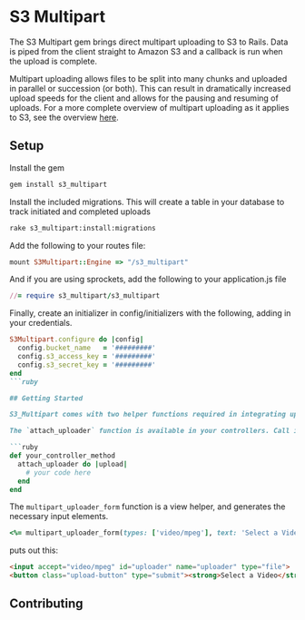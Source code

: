 # S3 Multipart

The S3 Multipart gem brings direct multipart uploading to S3 to Rails. Data is piped from the client straight to Amazon S3 and a callback is run when the upload is complete.

Multipart uploading allows files to be split into many chunks and uploaded in parallel or succession (or both). This can result in dramatically increased upload speeds for the client and allows for the pausing and resuming of uploads. For a more complete overview of multipart uploading as it applies to S3, see the overview [here](http://docs.amazonwebservices.com/AmazonS3/latest/dev/mpuoverview.html). 

## Setup

Install the gem

```bash
gem install s3_multipart
```

Install the included migrations. This will create a table in your database to track initiated and completed uploads

```bash
rake s3_multipart:install:migrations
```

Add the following to your routes file:

```ruby
mount S3Multipart::Engine => "/s3_multipart"
```

And if you are using sprockets, add the following to your application.js file

```ruby
//= require s3_multipart/s3_multipart
```

Finally, create an initializer in config/initializers with the following, adding in your credentials.

```ruby
S3Multipart.configure do |config|
  config.bucket_name   = '#########'
  config.s3_access_key = '#########'
  config.s3_secret_key = '#########'
end
```ruby

## Getting Started

S3_Multipart comes with two helper functions required in integrating uploads into your application.

The `attach_uploader` function is available in your controllers. Call it from within a routed method, and pass in a block of code to be executed when the upload has completed successfully. The completed upload object has `location`, `upload_id`, `name`, and `key` attributes that can be accessed and manipulated. 

```ruby
def your_controller_method
  attach_uploader do |upload|
    # your code here
  end
end
```

The `multipart_uploader_form` function is a view helper, and generates the necessary input elements.

```ruby
<%= multipart_uploader_form(types: ['video/mpeg'], text: 'Select a Video') %>
```

puts out this:

```html
<input accept="video/mpeg" id="uploader" name="uploader" type="file">
<button class="upload-button" type="submit"><strong>Select a Video</strong></button>
```

## Contributing

